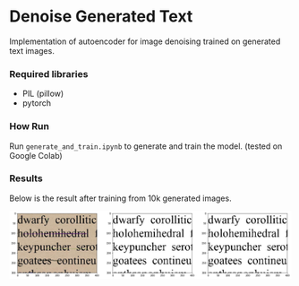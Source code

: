 # Denoise Generated Text

Implementation of autoencoder for image denoising trained on generated text images.

### Required libraries

- PIL (pillow)
- pytorch

### How Run

Run `generate_and_train.ipynb` to generate and train the model. (tested on Google Colab)



### Results

Below is the result after training from 10k generated images.

![alt tag](results/10k_train_result.png)
